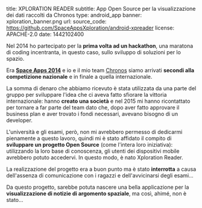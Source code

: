 title: XPLORATION READER
subtitle: App Open Source per la visualizzazione dei dati raccolti da Chronos
type: android_app
banner: xploration_banner.png
url:
source_code: https://github.com/SpaceAppsXploration/android-xpreader
license: APACHE-2.0
date: 1442102400

Nel 2014 ho partecipato per la **prima volta ad un hackathon**, una maratona 
di coding incentranta, in questo caso, sullo sviluppo di soluzioni per lo spazio.

Era **[Space Apps 2014](https://2014.spaceappschallenge.org/)** e io e 
il mio team [Chronos](https://2014.spaceappschallenge.org/project/chronos/) 
siamo arrivati **secondi alla competizione nazionale** e in finale a quella 
internazionale.

La somma di denaro che abbiamo ricevuto è stata utilizzata da una parte del 
gruppo per sviluppare l'idea che ci aveva fatto sfiorare la vittoria 
internazionale: hanno **creato una società** e nel 2015 mi hanno ricontattato 
per tornare a far parte del team dato che, dopo aver fatto approvare il
business plan e aver trovato i fondi necessari, avevano bisogno di un developer.

L'università e gli esami, però, non mi avrebbero permesso di dedicarmi 
pienamente a questo lavoro, quindi mi è stato affidato il compito di 
**sviluppare un progetto Open Source** (come l'intera loro iniziativa): 
utilizzando la loro base di conoscenza, gli utenti dei dispositivi mobile 
avrebbero potuto accedervi. In questo modo, è nato Xploration Reader.

La realizzazione del progetto era a buon punto ma è stato **interrotta** a 
causa dell'assenza di comunicazione con i ragazzi e dell'avvicinarsi degli esami...

Da questo progetto, sarebbe potuta nascere una bella applicazione per la 
**visualizzazione di notizie di argomento spaziale**, ma così, ahimé, non è stato...
